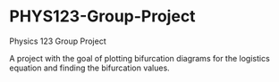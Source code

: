 # PHYS123-Group-Project
Physics 123 Group Project

A project with the goal of plotting bifurcation diagrams for the logistics equation and finding the bifurcation values.
